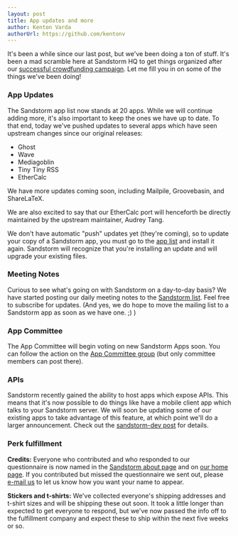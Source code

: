 ```yaml
---
layout: post
title: App updates and more
author: Kenton Varda
authorUrl: https://github.com/kentonv
---
```


It's been a while since our last post, but we've been doing a ton of stuff. It's been a mad scramble here at Sandstorm HQ to get things organized after our [successful crowdfunding campaign](http://igg.me/at/sandstorm). Let me fill you in on some of the things we've been doing!

### App Updates

The Sandstorm app list now stands at 20 apps. While we will continue adding more, it's also important to keep the ones we have up to date. To that end, today we've pushed updates to several apps which have seen upstream changes since our original releases:

* Ghost
* Wave
* Mediagoblin
* Tiny Tiny RSS
* EtherCalc

We have more updates coming soon, including Mailpile, Groovebasin, and ShareLaTeX.

We are also excited to say that our EtherCalc port will henceforth be directly maintained by the upstream maintainer, Audrey Tang.

We don't have automatic "push" updates yet (they're coming), so to update your copy of a Sandstorm app, you must go to the [app list](https://apps.sandstorm.io) and install it again. Sandstorm will recognize that you're installing an update and will upgrade your existing files.

### Meeting Notes

Curious to see what's going on with Sandstorm on a day-to-day basis? We have started posting our daily meeting notes to the [Sandstorm list](https://groups.io/g/sandstorm-user-group). Feel free to subscribe for updates. (And yes, we do hope to move the mailing list to a Sandstorm app as soon as we have one. ;) )

### App Committee

The App Committee will begin voting on new Sandstorm Apps soon. You can follow the action on the [App Committee group](groups.google.com/group/sandstorm-app-committee) (but only committee members can post there).

### APIs

Sandstorm recently gained the ability to host apps which expose APIs. This means that it's now possible to do things like have a mobile client app which talks to your Sandstorm server. We will soon be updating some of our existing apps to take advantage of this feature, at which point we'll do a larger announcement. Check out the [sandstorm-dev post](https://groups.google.com/d/msg/sandstorm-dev/7D6R5kDSyRw/jvDP5Br7AgwJ) for details.

### Perk fulfillment

**Credits:** Everyone who contributed and who responded to our questionnaire is now named in the [Sandstorm about page](https://demo.sandstorm.io/about) and on [our home page](https://sandstorm.io). If you contributed but missed the questionnaire we sent out, please [e-mail us](mailto:jacob@sandstorm.org) to let us know how you want your name to appear.

**Stickers and t-shirts:** We've collected everyone's shipping addresses and t-shirt sizes and will be shipping these out soon. It took a little longer than expected to get everyone to respond, but we've now passed the info off to the fulfillment company and expect these to ship within the next five weeks or so.
